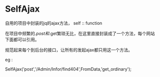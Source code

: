 # SelfAjax

自用的项目中封装的jq的ajax方法，
self :: function 

在项目中频繁的$.post和$.get繁琐无比，在这里直接封装成了一个方法，每个网站下面都可以引用。

规范起来每个到后台的接口，让所有的发起ajax都只用这一个方法。

eg :

SelfAjax('post','/Admin/Infor/find404',FromData,'get_ordinary');
